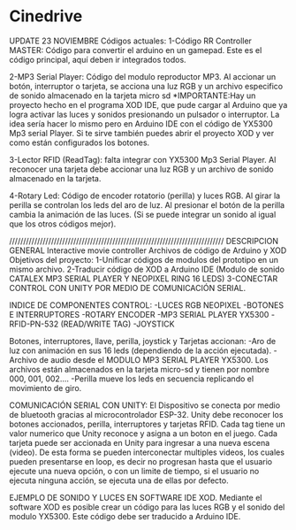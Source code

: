 # Cinedrive
UPDATE 23 NOVIEMBRE
Códigos actuales:
1-Código RR Controller MASTER: Código para convertir el arduino en un gamepad. Este es el código principal, aquí deben ir integrados todos.

2-MP3 Serial Player: Código del modulo reproductor MP3. Al accionar un botón, interruptor o tarjeta, se acciona una luz RGB y un archivo especifico de sonido almacenado en la tarjeta micro sd
*IMPORTANTE:Hay un proyecto hecho en el programa XOD IDE, que pude cargar al Arduino que ya logra activar las luces y sonidos presionando un pulsador o interruptor. La idea sería hacer lo mismo pero en Arduino IDE con el código de YX5300 Mp3 serial Player.
Si te sirve también puedes abrir el proyecto XOD y ver como están configurados los botones.

3-Lector RFID (ReadTag): falta integrar con YX5300 Mp3 Serial Player. Al reconocer una tarjeta debe accionar una luz RGB y un archivo de sonido almacenado en la tarjeta.

4-Rotary Led: Código de encoder rotatorio (perilla) y luces RGB. Al girar la perilla se controlan los leds del aro de luz. Al presionar el botón de la perilla cambia la animación de las luces. (Si se puede integrar un sonido al igual que los otros códigos mejor).



///////////////////////////////////////////////////////////////////////////// DESCRIPCION GENERAL
Interactive movie controller
Archivos de código de Arduino y XOD
Objetivos del proyecto: 
1-Unificar códigos de modulos del prototipo en un mismo archivo.
2-Traducir código de XOD a Arduino IDE (Modulo de sonido CATALEX MP3 SERIAL PLAYER Y NEOPIXEL RING 16 LEDS)
3-CONECTAR CONTROL CON UNITY POR MEDIO DE COMUNICACIÓN SERIAL.

INDICE DE COMPONENTES CONTROL:
-LUCES RGB NEOPIXEL
-BOTONES E INTERRUPTORES
-ROTARY ENCODER
-MP3 SERIAL PLAYER YX5300
-RFID-PN-532 (READ/WRITE TAG)
-JOYSTICK

Botones, interruptores, llave, perilla, joystick y Tarjetas accionan:
-Aro de luz con animación en sus 16 leds (dependiendo de la acción ejecutada).
-Archivo de audio desde el MODULO MP3 SERIAL PLAYER YX5300. Los archivos están almacenados en la tarjeta micro-sd y tienen por nombre 000, 001, 002....
-Perilla mueve los leds en secuencia replicando el movimiento de giro.

COMUNICACIÓN SERIAL CON UNITY:
El Dispositivo se conecta por medio de bluetooth gracias al microcontrolador ESP-32. 
Unity debe reconocer los botones accionados, perilla, interruptores y tarjetas RFID.
Cada tag tiene un valor numerico que Unity reconoce y asigna a un boton en el juego.
Cada tarjeta puede ser accionada en Unity para ingresar a una nueva escena (video). De esta forma se pueden interconectar multiples videos, 
los cuales pueden presentarse en loop, es decir no progresan hasta que el usuario ejecute una nueva opción, o con un limite de tiempo,
si el usuario no ejecuta ninguna acción, se ejecuta una de ellas por defecto.

EJEMPLO DE SONIDO Y LUCES EN SOFTWARE IDE XOD.
Mediante el software XOD es posible crear un código para las luces RGB y el sonido del modulo YX5300. Este código debe ser traducido a Arduino IDE.

